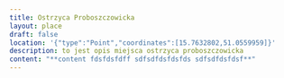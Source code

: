 ```yaml
---
title: Ostrzyca Proboszczowicka
layout: place
draft: false
location: '{"type":"Point","coordinates":[15.7632802,51.0559959]}'
description: to jest opis miejsca ostrzyca proboszczowicka
content: "**c﻿ontent fdsfdsfdff sdfsdfdsfdsfds sdfsdfdsfdsf**"
---
```

